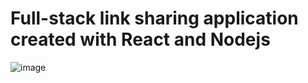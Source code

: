 # Full-stack link sharing application created with React and Nodejs
![image](https://github.com/p-alex/link-sharing-app/assets/28823915/5e50ec71-653f-4f70-abbb-6613f857b97f)

